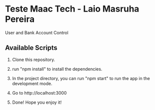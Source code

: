 # Teste Maac Tech - Laio Masruha Pereira

User and Bank Account Control

## Available Scripts

1. Clone this repository.

2. run "npm install" to install the dependencies.

3. In the project directory, you can run "npm start" to run the app in the development mode.

4. Go to http://localhost:3000

4. Done! Hope you enjoy it!